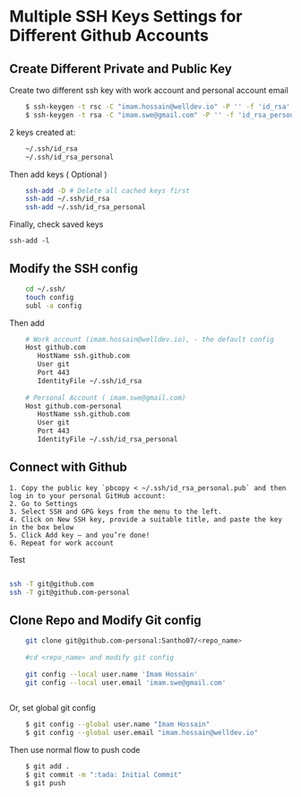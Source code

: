 Multiple SSH Keys Settings for Different Github Accounts
=================================================================


Create Different Private and Public Key
-------------------------------------------

Create two different ssh key with work account and personal account email

```bash
    $ ssh-keygen -t rsc -C "imam.hossain@welldev.io" -P '' -f 'id_rsa' # Work account
	$ ssh-keygen -t rsa -C "imam.swe@gmail.com" -P '' -f 'id_rsa_personal'
```
2 keys created at:

```bash
	~/.ssh/id_rsa
	~/.ssh/id_rsa_personal
```
Then add keys ( Optional )

```bash
	ssh-add -D # Delete all cached keys first
	ssh-add ~/.ssh/id_rsa
	ssh-add ~/.ssh/id_rsa_personal

```

Finally, check saved keys

	ssh-add -l


Modify the SSH config
-------------------------------------------

```bash
	cd ~/.ssh/
	touch config
	subl -a config

```

Then add

```bash
	# Work account (imam.hossain@welldev.io), - the default config
	Host github.com
	   HostName ssh.github.com
	   User git
	   Port 443
	   IdentityFile ~/.ssh/id_rsa
	   
	# Personal Account ( imam.swe@gmail.com)
	Host github.com-personal
	   HostName ssh.github.com
	   User git
	   Port 443
	   IdentityFile ~/.ssh/id_rsa_personal

```

Connect with Github
-------------------------------------------

	1. Copy the public key `pbcopy < ~/.ssh/id_rsa_personal.pub` and then log in to your personal GitHub account:
	2. Go to Settings
	3. Select SSH and GPG keys from the menu to the left.
	4. Click on New SSH key, provide a suitable title, and paste the key in the box below
	5. Click Add key — and you’re done!
	6. Repeat for work account

Test

```bash

ssh -T git@github.com
ssh -T git@github.com-personal

```

Clone Repo and Modify Git config
--------------------------------------------

```bash
	git clone git@github.com-personal:Santho07/<repo_name>
	
	#cd <repo_name> and modify git config
	
	git config --local user.name 'Imam Hossain'
	git config --local user.email 'imam.swe@gmail.com'
 
```
Or, set global git config

```bash
	$ git config --global user.name "Imam Hossain"
	$ git config --global user.email "imam.hossain@welldev.io"
```

Then use normal flow to push code

```bash
	$ git add .
	$ git commit -m ":tada: Initial Commit"
	$ git push
```